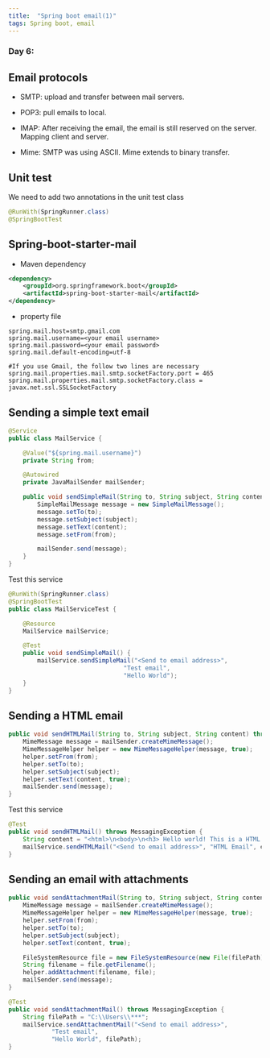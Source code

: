 ```yaml
---
title:  "Spring boot email(1)"
tags: Spring boot, email
---
```


### Day 6: 

## Email protocols

* SMTP: upload and transfer between mail servers.

* POP3: pull emails to local.

* IMAP: After receiving the email, the email is still reserved on the server. Mapping client and server.

* Mime: SMTP was using ASCII. Mime extends to binary transfer.

## Unit test

We need to add two annotations in the unit test class

```java
@RunWith(SpringRunner.class)
@SpringBootTest
```

## Spring-boot-starter-mail

* Maven dependency
```xml
<dependency>
    <groupId>org.springframework.boot</groupId>
    <artifactId>spring-boot-starter-mail</artifactId>
</dependency>
```

* property file
```properties
spring.mail.host=smtp.gmail.com
spring.mail.username=<your email username>
spring.mail.password=<your email password>
spring.mail.default-encoding=utf-8

#If you use Gmail, the follow two lines are necessary
spring.mail.properties.mail.smtp.socketFactory.port = 465
spring.mail.properties.mail.smtp.socketFactory.class = javax.net.ssl.SSLSocketFactory
```

## Sending a simple text email
```java
@Service
public class MailService {

    @Value("${spring.mail.username}")
    private String from;

    @Autowired
    private JavaMailSender mailSender;

    public void sendSimpleMail(String to, String subject, String content) {
        SimpleMailMessage message = new SimpleMailMessage();
        message.setTo(to);
        message.setSubject(subject);
        message.setText(content);
        message.setFrom(from);

        mailSender.send(message);
    }
}
```

Test this service

```java
@RunWith(SpringRunner.class)
@SpringBootTest
public class MailServiceTest {

    @Resource
    MailService mailService;

    @Test
    public void sendSimpleMail() {
        mailService.sendSimpleMail("<Send to email address>",
                                "Test email",
                                "Hello World");
    }
}
```

## Sending a HTML email

```java
public void sendHTMLMail(String to, String subject, String content) throws MessagingException {
    MimeMessage message = mailSender.createMimeMessage();
    MimeMessageHelper helper = new MimeMessageHelper(message, true);
    helper.setFrom(from);
    helper.setTo(to);
    helper.setSubject(subject);
    helper.setText(content, true);
    mailSender.send(message);
}
```

Test this service

```java
@Test
public void sendHTMLMail() throws MessagingException {
    String content = "<html>\n<body>\n<h3> Hello world! This is a HTML email.</h3>\n</body>\n</html>";
    mailService.sendHTMLMail("<Send to email address>", "HTML Email", content);
}
```

## Sending an email with attachments

```java
public void sendAttachmentMail(String to, String subject, String content, String filePath) throws MessagingException {
    MimeMessage message = mailSender.createMimeMessage();
    MimeMessageHelper helper = new MimeMessageHelper(message, true);
    helper.setFrom(from);
    helper.setTo(to);
    helper.setSubject(subject);
    helper.setText(content, true);

    FileSystemResource file = new FileSystemResource(new File(filePath));
    String filename = file.getFilename();
    helper.addAttachment(filename, file);
    mailSender.send(message);
}
```

```java
@Test
public void sendAttachmentMail() throws MessagingException {
    String filePath = "C:\\Users\\***";
    mailService.sendAttachmentMail("<Send to email address>",
            "Test email",
            "Hello World", filePath);
}
```




